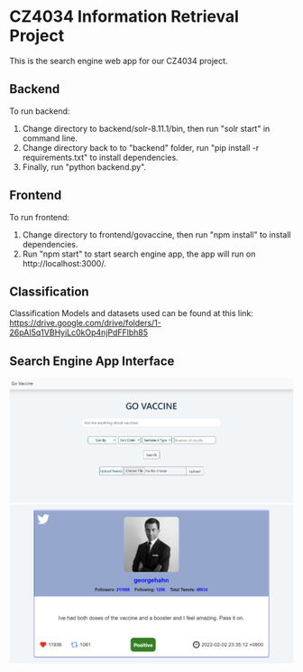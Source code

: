 # CZ4034 Information Retrieval Project

This is the search engine web app for our CZ4034 project.

## Backend

To run backend:
1. Change directory to backend/solr-8.11.1/bin, then run "solr start" in command line.
2. Change directory back to to "backend" folder, run "pip install -r requirements.txt" to install dependencies.
3. Finally, run "python backend.py".


## Frontend

To run frontend:
1. Change directory to frontend/govaccine, then run "npm install" to install dependencies.
2. Run "npm start" to start search engine app, the app will run on http://localhost:3000/.


## Classification
Classification Models and datasets used can be found at this link: https://drive.google.com/drive/folders/1-26pAI5q1VBHyiLc0kOp4njPdFFlbh85 

## Search Engine App Interface
![](./images/App_screen_1.png)
<br/>
![](./images/App_screen_2.png)
